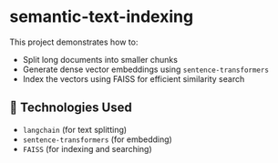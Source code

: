 # semantic-text-indexing

This project demonstrates how to:

- Split long documents into smaller chunks
- Generate dense vector embeddings using `sentence-transformers`
- Index the vectors using FAISS for efficient similarity search

## 🔧 Technologies Used

- `langchain` (for text splitting)
- `sentence-transformers` (for embedding)
- `FAISS` (for indexing and searching)
